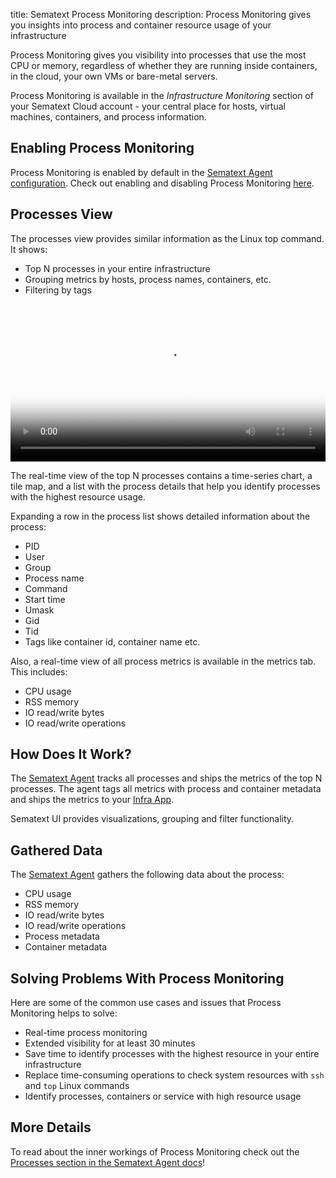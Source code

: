 title: Sematext Process Monitoring
description: Process Monitoring gives you insights into process and container resource usage of your infrastructure

Process Monitoring gives you visibility into processes that use the most CPU or memory, regardless of whether they are running inside containers, in the cloud, your own VMs or bare-metal servers.

Process Monitoring is available in the *Infrastructure Monitoring* section of your Sematext Cloud account - your central place for hosts, virtual machines, containers, and process information.

## Enabling Process Monitoring

Process Monitoring is enabled by default in the [Sematext Agent configuration](../agents/sematext-agent/containers/configuration/). 
Check out enabling and disabling Process Monitoring [here](../agents/sematext-agent/processes/configuration/). 

## Processes View

The processes view provides similar information as the Linux top command. It shows: 

- Top N processes in your entire infrastructure
- Grouping metrics by hosts, process names, containers, etc. 
- Filtering by tags

<video poster="../images/monitoring/thumbnail-process-infra.png" style="display:block; width:100%; height:auto;" controls autoplay>
  <source src="https://cdn.sematext.com/videos/sematext-infra-processes.mp4" type="video/mp4">
Your browser does not support the video tag.
</video>


The real-time view of the top N processes contains a time-series chart, a tile map, and a list with the process details that help you identify processes with the highest resource usage.

Expanding a row in the process list shows detailed information about the process:

- PID
- User
- Group
- Process name
- Command 
- Start time
- Umask
- Gid
- Tid
- Tags like container id, container name etc. 

Also, a real-time view of all process metrics is available in the metrics tab. This includes:

- CPU usage
- RSS memory 
- IO read/write bytes 
- IO read/write operations 

## How Does It Work?

The [Sematext Agent](../agents/sematext-agent) tracks all processes and ships the metrics of the top N processes. The agent tags all metrics with process and container metadata and ships the metrics to your [Infra App](./infrastructure/).  

Sematext UI provides visualizations, grouping and filter functionality. 

## Gathered Data

The [Sematext Agent](../agents/sematext-agent) gathers the following data about the process:

- CPU usage
- RSS memory 
- IO read/write bytes 
- IO read/write operations 
- Process metadata
- Container metadata

## Solving Problems With Process Monitoring

Here are some of the common use cases and issues that Process Monitoring helps to solve:

- Real-time process monitoring
- Extended visibility for at least 30 minutes 
- Save time to identify processes with the highest resource in your entire infrastructure
- Replace time-consuming operations to check system resources with `ssh` and `top` Linux commands
- Identify processes, containers or service with high resource usage

## More Details

To read about the inner workings of Process Monitoring check out the [Processes section in the Sematext Agent docs](../agents/sematext-agent/processes/configuration/)!
